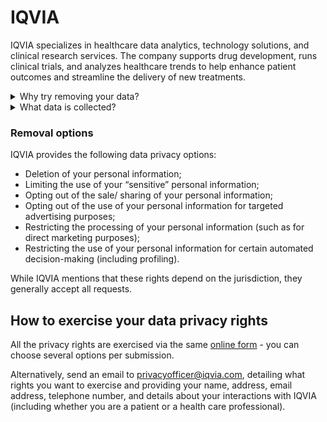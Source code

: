 # IQVIA

IQVIA specializes in healthcare data analytics, technology solutions, and clinical research services. The company supports drug development, runs clinical trials, and analyzes healthcare trends to help enhance patient outcomes and streamline the delivery of new treatments.

<details>
<summary>Why try removing your data?</summary>
<p>Removing your data from IQVIA will primarily stop it from being used for commercial and research purposes without your direct consent.</p>
</details>
<details>
<summary>What data is collected?</summary>
<p>IQVIA doesn’t typically collect personally identifiable data but gathers anonymized healthcare information from various sources. Such information includes demographic details, medical conditions and medications prescribed, treatment plans and outcomes, procedures and test results, insurance claims, data from health surveys, wellness apps, and wearable health devices, and clinical trial data.</p>
</details>

### Removal options

IQVIA provides the following data privacy options:
<div class="list-style-bullet"></div>

- Deletion of your personal information;
- Limiting the use of your “sensitive” personal information;
- Opting out of the sale/ sharing of your personal information;
- Opting out of the use of your personal information for targeted advertising purposes;
- Restricting the processing of your personal information (such as for direct marketing purposes);
- Restricting the use of your personal information for certain automated decision-making (including profiling).

While IQVIA mentions that these rights depend on the jurisdiction, they generally accept all requests.

## How to exercise your data privacy rights

All the privacy rights are exercised via the same [online form](https://www.iqvia.com/about-us/privacy/ccpa/do-not-sell) - you can choose several options per submission.

Alternatively, send an email to [privacyofficer@iqvia.com](mailto:privacyofficer@iqvia.com), detailing what rights you want to exercise and providing your name, address, email address, telephone number, and details about your interactions with IQVIA (including whether you are a patient or a health care professional).
